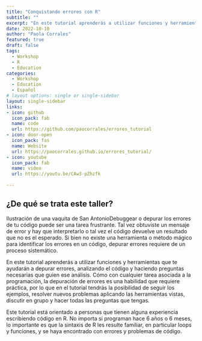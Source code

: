 ```yaml
---
title: "Conquistando errores con R"
subtitle: ""
excerpt: "En este tutorial aprenderás a utilizar funciones y herramientas que te ayudarán a depurar errores, analizando el código y haciendo preguntas necesarias que guien ese análisis."
date: 2022-10-10
author: "Paola Corrales"
featured: true
draft: false
tags:
  - Workshop
  - R
  - Education
categories:
  - Workshop
  - Education
  - Español
# layout options: single or single-sidebar
layout: single-sidebar
links:
- icon: github
  icon_pack: fab
  name: code
  url: https://github.com/paocorrales/errores_tutorial
- icon: door-open
  icon_pack: fas
  name: Website
  url: https://paocorrales.github.io/errores_tutorial/
- icon: youtube
  icon_pack: fab
  name: video
  url: https://youtu.be/CAw3-pZhzfk
  
---
```



## ¿De qué se trata este taller?

Ilustración de una vaquita de San AntonioDebuggear o depurar los errores de tu código puede ser una tarea frustrante. Tal vez obtuviste un mensaje de error y hay que interpretarlo o tal vez el código devuelve un resultado que no es el esperado. Si bien no existe una herramienta o método mágico para identificar los errores en un código, depurar errores requiere de un proceso sistemático.

En este tutorial aprenderás a utilizar funciones y herramientas que te ayudarán a depurar errores, analizando el código y haciendo preguntas necesarias que guien ese análisis. Cómo con cualquier tarea asociada a la programación, la depuración de errores es una habilidad que requiere práctica, por lo que en el tutorial tendrás la posibilidad de seguir los ejemplos, resolver nuevos problemas aplicando las herramientas vistas, discutir en grupo y hacer todas las preguntas que tengas.

Este tutorial está orientado a personas que tienen alguna experiencia escribiendo código en R. No importa si programan hace 6 años o 6 meses, lo importante es que la sintaxis de R les resulte familiar, en particular loops y funciones, y se haya encontrado con errores y problemas de código.

